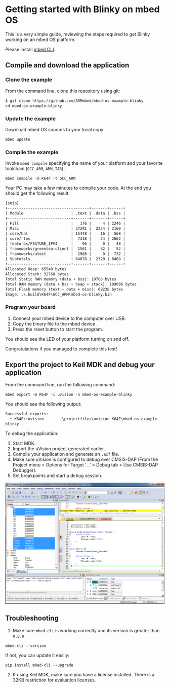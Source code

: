 # Getting started with Blinky on mbed OS

This is a very simple guide, reviewing the steps required to get Blinky working on an mbed OS platform.

Please install [mbed CLI](https://github.com/ARMmbed/EPR-Getting-Started#setting-up-your-environment).

## Compile and download the application

### Clone the example

From the command line, clone this repository using git:

```
$ git clone https://github.com/ARMmbed/mbed-os-example-blinky
cd mbed-os-example-blinky
```

### Update the example

Download mbed OS sources to your local copy:

```
mbed update
```

### Compile the example

Invoke `mbed compile` specifying the name of your platform and your favorite toolchain (`GCC_ARM`, `ARM`, `IAR`):

```
mbed compile -m K64F -t GCC_ARM
```

Your PC may take a few minutes to compile your code. At the end you should get the following result:

```
[snip]
+----------------------------+-------+-------+------+
| Module                     | .text | .data | .bss |
+----------------------------+-------+-------+------+
| Fill                       |   176 |     4 | 2246 |
| Misc                       | 37291 |  2224 | 2160 |
| core/hal                   | 15448 |    16 |  568 |
| core/rtos                  |  7318 |    24 | 2662 |
| features/FEATURE_IPV4      |    96 |     0 |   48 |
| frameworks/greentea-client |  1561 |    52 |   52 |
| frameworks/utest           |  2988 |     0 |  732 |
| Subtotals                  | 64878 |  2320 | 8468 |
+----------------------------+-------+-------+------+
Allocated Heap: 65540 bytes
Allocated Stack: 32768 bytes
Total Static RAM memory (data + bss): 10788 bytes
Total RAM memory (data + bss + heap + stack): 109096 bytes
Total Flash memory (text + data + misc): 68238 bytes
Image: .\.build\K64F\GCC_ARM\mbed-os-blinky.bin                  
```

### Program your board

1. Connect your mbed device to the computer over USB.
1. Copy the binary file to the mbed device .
1. Press the reset button to start the program. 

You should see the LED of your platform turning on and off.

Congratulations if you managed to complete this test!

## Export the project to Keil MDK and debug your application

From the command line, run the following command:

```
mbed export -m K64F -i uvision -n mbed-os-example-blinky
```

You should see the following output:

```
Successful exports:
  * K64F::uvision       .\projectfiles\uvision_K64F\mbed-os-example-blinky
```

To debug the application:

1. Start MDK.
1. Import the uVision project generated earlier.
1. Compile your application and generate an `.axf` file.
1. Make sure uVision is configured to debug over CMSIS-DAP (From the Project menu > Options for Target '...' > Debug tab > Use CMSIS-DAP Debugger).
1. Set breakpoints and start a debug session.

![Image of uVision](img/uvision.png)

## Troubleshooting

1. Make sure `mbed-cli` is working correctly and its version is greater than `0.8.0`
 
 ```
 mbed-cli --version
 ```
 
 If not, you can update it easily:
 
 ```
 pip install mbed-cli --upgrade
 ```

2. If using Keil MDK, make sure you have a license installed. There is a 32KB restriction for evaluation licenses.




